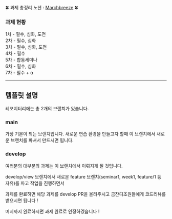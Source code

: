 
🍀 과제 총정리 노션 : [Marchbreeze](https://marchbreeze.notion.site/Kotlin-_-SOPT-e56e3b4f93c24a5292ebe95c3d2fd12c) 🍀

### 과제 현황

1차 - 필수, 심화, 도전  
2차 - 필수, 심화  
3차 - 필수, 심화, 도전  
4차 - 필수  
5차 - 합동세미나  
6차 - 필수, 심화  
7차 - 필수 + ⍺  

---

## 템플릿 설명
레포지터리에는 총 2개의 브랜치가 있습니다.

### main
가장 기본이 되는 브랜치입니다. 새로운 연습 환경을 만들고자 할때 이 브랜치에서 새로운 브랜치를 파셔서 만드시면 됩니다.

### develop
여러분의 대부분의 과제는 이 브랜치에서 이뤄지게 될 것입니다.

develop/view 브랜치에서 새로운 feature 브랜치(seminar1, week1, feature/1 등 자유)를 파고 작업을 진행하면서

과제를 완료하면 해당 과제를 develop PR을 올려주시고 금잔디조원들에게 코드리뷰를 받으시면 됩니다 !

머지까지 완료하시면 과제 완료로 인정하겠습니다 !
